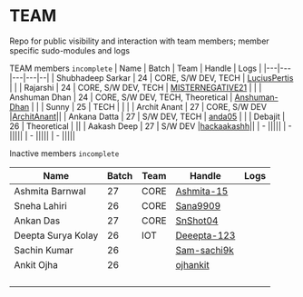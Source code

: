 # TEAM
Repo for public visibility and interaction with team members; member specific sudo-modules and logs

TEAM members `incomplete`
| Name | Batch | Team | Handle | Logs | 
|---|---|---|---|--|
| Shubhadeep Sarkar | 24 | CORE, S/W DEV, TECH | [LuciusPertis](https://github.com/LuciusPertis) | |
| Rajarshi | 24 | CORE, S/W DEV, TECH | [MISTERNEGATIVE21](https://github.com/MISTERNEGATIVE21) | |
| Anshuman Dhan | 24 | CORE, S/W DEV, TECH, Theoretical | [Anshuman-Dhan](https://github.com/Anshuman-Dhan) | |
| Sunny | 25 | TECH | | |
| Archit Anant | 27 | CORE, S/W DEV |[ArchitAnant](https://github.com/ArchitAnant)||
| Ankana Datta | 27 | S/W DEV, TECH | [anda05](https://github.com/anda05) | |
| Debajit | 26 | Theoretical | []() ||
| Aakash Deep | 27 | S/W DEV |[hackaakashh](https://github.com/hackaakashh)||
| - |||[](https://github.com/)||
| - |||[](https://github.com/)||
| - |||[](https://github.com/)||
| - |||[](https://github.com/)||


Inactive members `incomplete`

| Name | Batch | Team | Handle | Logs |
|---|---|---|---|--|
| Ashmita Barnwal | 27 | CORE|[Ashmita-15](https://github.com/Ashmita-15)||
| Sneha Lahiri | 26 | CORE |[Sana9909](https://github.com/Sana9909)||
| Ankan Das | 27 | CORE | [SnShot04](https://github.com/SnShot04)||
| Deepta Surya Kolay| 26 | IOT |[Deeepta-123](https://github.com/Deeepta-123)||
| Sachin Kumar| 26 | | [Sam-sachi9k](https://github.com/Sam-sachi9k) | |
| Ankit Ojha|26||[ojhankit](https://github.com/AnkitOjha)||
||||[](https://github.com/)||
||||[](https://github.com/)||
||||[](https://github.com/)||
||||[](https://github.com/)||



